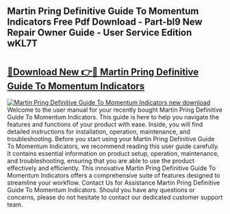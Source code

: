 ## Martin Pring Definitive Guide To Momentum Indicators Free Pdf Download - Part-bl9 New Repair Owner Guide - User Service Edition wKL7T

# <h2><a href="http://bc484.oget.top/?id=Martin+Pring+Definitive+Guide+To+Momentum+Indicators">🔗Download New 👉🔴 Martin Pring Definitive Guide To Momentum Indicators</a></h2>

[![Martin Pring Definitive Guide To Momentum Indicators new download](https://i.imgur.com/5g1atiW.png)](http://bc484.oget.top/?id=Martin+Pring+Definitive+Guide+To+Momentum+Indicators)
Welcome to the user manual for your recently bought Martin Pring Definitive Guide To Momentum Indicators. This guide is here to help you navigate the features and functions of your product with ease. Inside, you will find detailed instructions for installation, operation, maintenance, and troubleshooting. Before you start using your Martin Pring Definitive Guide To Momentum Indicators, we recommend reading this user guide carefully. It contains essential information on product setup, operation, maintenance, and troubleshooting, ensuring that you are able to use the product effectively and efficiently. This innovative Martin Pring Definitive Guide To Momentum Indicators offers a comprehensive suite of features designed to streamline your workflow. Contact Us for Assistance Martin Pring Definitive Guide To Momentum Indicators. Should you have any questions or concerns, please do not hesitate to contact our dedicated customer support team.
